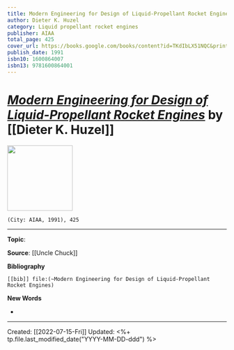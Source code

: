 ```yaml
---
title: Modern Engineering for Design of Liquid-Propellant Rocket Engines
author: Dieter K. Huzel
category: Liquid propellant rocket engines
publisher: AIAA
total_page: 425
cover_url: https://books.google.com/books/content?id=TKdIbLX51NQC&printsec=frontcover&img=1&zoom=1&edge=curl&source=gbs_api
publish_date: 1991
isbn10: 1600864007
isbn13: 9781600864001
---
```

# *[Modern Engineering for Design of Liquid-Propellant Rocket Engines]()* by [[Dieter K. Huzel]]

<img src="https://books.google.com/books/content?id=TKdIbLX51NQC&printsec=frontcover&img=1&zoom=1&edge=curl&source=gbs_api" width=150>

`(City: AIAA, 1991), 425`


--- 
**Topic**: 

**Source**: [[Uncle Chuck]]

**Bibliography**

```query
[[bib]] file:(~Modern Engineering for Design of Liquid-Propellant Rocket Engines)
```
 

**New Words**

- 

---
Created: [[2022-07-15-Fri]]
Updated: <%+ tp.file.last_modified_date("YYYY-MM-DD-ddd") %>
